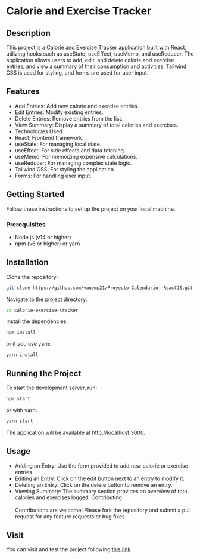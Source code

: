 # Calorie and Exercise Tracker
## Description

This project is a Calorie and Exercise Tracker application built with React, utilizing hooks such as useState, useEffect, useMemo, and useReducer. The application allows users to add, edit, and delete calorie and exercise entries, and view a summary of their consumption and activities. Tailwind CSS is used for styling, and forms are used for user input.

## Features
<ul>
<li>Add Entries: Add new calorie and exercise entries.</li>
<li>Edit Entries: Modify existing entries.</li>
<li>Delete Entries: Remove entries from the list.</li>
<li>View Summary: Display a summary of total calories and exercises.</li>
<li>Technologies Used</li>
<li>React: Frontend framework.</li>
<li>useState: For managing local state.</li>
<li>useEffect: For side effects and data fetching.</li>
<li>useMemo: For memoizing expensive calculations.</li>
<li>useReducer: For managing complex state logic.</li>
<li>Tailwind CSS: For styling the application.</li>
<li>Forms: For handling user input.</li>
</ul>

## Getting Started
Follow these instructions to set up the project on your local machine.

### Prerequisites
<ul>
<li>Node.js (v14 or higher)</li>
<li>npm (v6 or higher) or yarn</li>
</ul>

## Installation
Clone the repository:

```bash
git clone https://github.com/vanemp21/Proyecto-Calendario--ReactJS.git
```
Navigate to the project directory:
```bash
cd calorie-exercise-tracker
```
Install the dependencies:
```bash
npm install
```
or if you use yarn:
```bash
yarn install
```

## Running the Project
To start the development server, run:

```bash
npm start
```
or with yarn:

```bash
yarn start
```
The application will be available at http://localhost:3000.


## Usage
- Adding an Entry:
Use the form provided to add new calorie or exercise entries.
- Editing an Entry:
Click on the edit button next to an entry to modify it.
- Deleting an Entry:
Click on the delete button to remove an entry.
- Viewing Summary:
The summary section provides an overview of total calories and exercises logged.
Contributing</br></br>
Contributions are welcome! Please fork the repository and submit a pull request for any feature requests or bug fixes.

## Visit
You can visit and test the project following <a href="https://6658d30ccf4d19679063f095--remarkable-frangipane-e4a76b.netlify.app/">this link</a>